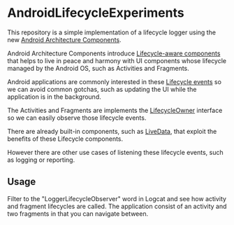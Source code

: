 # AndroidLifecycleExperiments

This repository is a simple implementation of a lifecycle logger using the new [Android Architecture Components](https://developer.android.com/topic/libraries/architecture).

Android Architecture Components introduce [Lifecycle-aware components](https://developer.android.com/topic/libraries/architecture/lifecycle)
that helps to live in peace and harmony with UI components whose lifecycle managed by the Android OS, such as Activities and Fragments.

Android applications are commonly interested in these [Lifecycle events](https://developer.android.com/reference/android/arch/lifecycle/Lifecycle.Event) 
so we can avoid common gotchas, such as updating the UI while the application is in the background.   

The Activities and Fragments are implements the [LifecycleOwner](https://developer.android.com/reference/android/arch/lifecycle/LifecycleOwner) interface 
so we can easily observe those lifecycle events.

There are already built-in components, such as [LiveData](https://developer.android.com/topic/libraries/architecture/livedata),
that exploit the benefits of these Lifecycle components.

However there are other use cases of listening these lifecycle events, such as logging or reporting.

## Usage

Filter to the "LoggerLifecycleObserver" word in Logcat and see how activity and fragment lifecycles are called. The application consist of an activity and two fragments in that you can navigate between.

   

